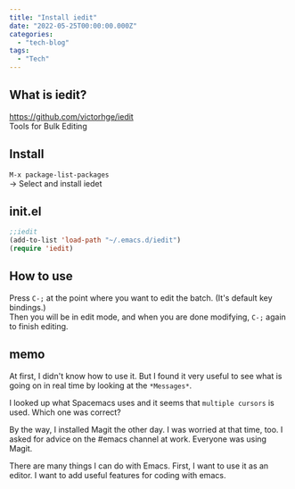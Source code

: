 ```yaml
---
title: "Install iedit"
date: "2022-05-25T00:00:00.000Z"
categories: 
  - "tech-blog"
tags:
  - "Tech"
---
```


## What is iedit?
https://github.com/victorhge/iedit  
Tools for Bulk Editing  

## Install
`M-x package-list-packages`  
→ Select and install iedet  

## init.el
```init.el
;;iedit
(add-to-list 'load-path "~/.emacs.d/iedit")
(require 'iedit)
```

## How to use
Press `C-;` at the point where you want to edit the batch. (It's default key bindings.)  
Then you will be in edit mode, and when you are done modifying, `C-;` again to finish editing.  

## memo
At first, I didn't know how to use it.
But I found it very useful to see what is going on in real time by looking at the `*Messages*`.  
  
I looked up what Spacemacs uses and it seems that `multiple cursors` is used. Which one was correct?  
  
By the way, I installed Magit the other day. I was worried at that time, too. I asked for advice on the #emacs channel at work. Everyone was using Magit.  
  
There are many things I can do with Emacs. First, I want to use it as an editor. I want to add useful features for coding with emacs.  
